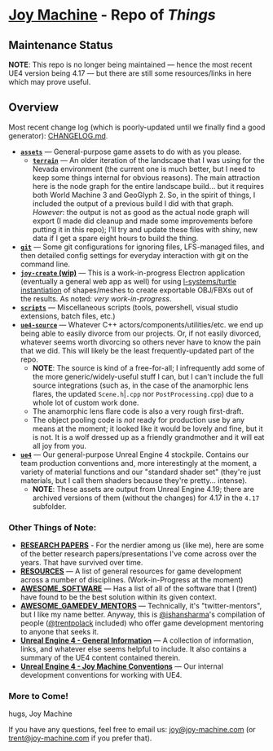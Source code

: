 # [Joy Machine](https://joy-machine.com/) - Repo of *Things*
## Maintenance Status
**NOTE**: This repo is no longer being maintained — hence the most recent UE4 version being 4.17 — but there are still some resources/links in here which may prove useful.

## Overview
Most recent change log (which is poorly-updated until we finally find a good generator): [CHANGELOG.md](https://github.com/joymachinegames/joymachine-public/blob/master/CHANGELOG.md).

* [**`assets`**](https://github.com/joymachinegames/joymachine-public/tree/master/assets) — General-purpose game assets to do with as you please.
    * [**`terrain`**](https://github.com/joymachinegames/joymachine-public/tree/master/assets/terrain) — An older iteration of the landscape that I was using for the Nevada environment (the current one is much better, but I need to keep some things internal for obvious reasons). The main attraction here is the node graph for the entire landscape build... but it requires both World Machine 3 and GeoGlyph 2. So, in the spirit of things, I included the output of a previous build I did with that graph. *However*: the output is not as good as the actual node graph will export (I made did cleanup and made some improvements before putting it in this repo); I'll try and update these files with shiny, new data if I get a spare eight hours to build the thing.
* [**`git`**](https://github.com/joymachinegames/joymachine-public/tree/master/git) — Some git configurations for ignoring files, LFS-managed files, and then detailed config settings for everyday interaction with git on the command line.
* [**`joy-create` (wip)**](https://github.com/joymachinegames/joymachine-public/tree/feature/joy-create-v0.1/joy-create) — This is a work-in-progress Electron application (eventually a general web app as well) for using [l-systems/turtle instantiation](https://cgjennings.ca/articles/l-systems.html) of shapes/meshes to create exportable OBJ/FBXs out of the results. As noted: *very work-in-progress*.
* [**`scripts`**](https://github.com/joymachinegames/joymachine-public/tree/master/scripts) — Miscellaneous scripts (tools, powershell, visual studio extensions, batch files, etc.) 
* [**`ue4-source`**](https://github.com/joymachinegames/joymachine-public/tree/master/ue4-source) — Whatever C++ actors/components/utilities/etc. we end up being able to easily divorce from our projects. Or, if not easily divorced, whatever seems worth divorcing so others never have to know the pain that we did. This will likely be the least frequently-updated part of the repo.
   * **NOTE**: The source is kind of a free-for-all; I infrequently add some of the more generic/widely-useful stuff I can, but I can't include the full source integrations (such as, in the case of the anamorphic lens flares, the updated `Scene.h`|`.cpp` nor `PostProcessing.cpp`) due to a whole lot of custom work done.
   * The anamorphic lens flare code is also a very rough first-draft.
   * The object pooling code is _not_ ready for production use by any means at the moment; it looked like it would be lovely and fine, but it is not. It is a wolf dressed up as a friendly grandmother and it will eat all joy from you.
* [**`ue4`**](https://github.com/joymachinegames/joymachine-public/tree/master/ue4) — Our general-purpose Unreal Engine 4 stockpile. Contains our team production conventions and, more interestingly at the moment, a variety of material functions and our "standard shader set" (they're just materials, but I call them shaders because they're pretty... intense).
   * **NOTE**: These assets are output from Unreal Engine 4.19; there are archived versions of them (without the changes) for 4.17 in the `4.17` subfolder.

### Other Things of Note:
* [**RESEARCH PAPERS**](https://github.com/joymachinegames/joymachine-public/blob/master/RESEARCH_PAPERS.md) - For the nerdier among us (like me), here are some of the better research papers/presentations I've come across over the years. That have survived over time.
* [**RESOURCES**](https://github.com/joymachinegames/joymachine-public/blob/master/RESOURCES.md) — A list of general resources for game development across a number of disciplines. (Work-in-Progress at the moment)
* [**AWESOME_SOFTWARE**](https://github.com/joymachinegames/joymachine-public/blob/master/AWESOME_SOFTWARE.md) — Has a list of all of the software that I (trent) have found to be the best solution within its given context.
* [**AWESOME_GAMEDEV_MENTORS**](https://ishansharma.github.io/twitter-mentors/) — Technically, it's "twitter-mentors", but I like my name better. Anyway, this is [@ishansharma](https://github.com/ishansharma)'s compilation of people ([@trentpolack](https://github.com/trentpolack) included) who offer game development mentoring to anyone that seeks it.
* [**Unreal Engine 4 - General Information**](https://github.com/joymachinegames/joymachine-public/blob/master/ue4/README.md) — A collection of information, links, and whatever else seems helpful to include. It also contains a summary of the UE4 content contained therein.
* [**Unreal Engine 4 - Joy Machine Conventions**](https://github.com/joymachinegames/joymachine-public/blob/master/ue4/CONVENTIONS.md) — Our internal development conventions for working with UE4.

### More to Come!
hugs,
Joy Machine

If you have any questions, feel free to email us: [joy@joy-machine.com](mailto:joy@joy-machine.com) (or [trent@joy-machine.com](mailto:trent@joy-machine.com) if you prefer that).
